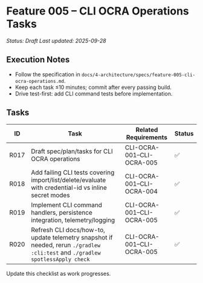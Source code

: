 # Feature 005 – CLI OCRA Operations Tasks

_Status: Draft_
_Last updated: 2025-09-28_

## Execution Notes
- Follow the specification in `docs/4-architecture/specs/feature-005-cli-ocra-operations.md`.
- Keep each task ≤10 minutes; commit after every passing build.
- Drive test-first: add CLI command tests before implementation.

## Tasks
| ID | Task | Related Requirements | Status |
|----|------|----------------------|--------|
| R017 | Draft spec/plan/tasks for CLI OCRA operations | CLI-OCRA-001–CLI-OCRA-005 | ✅ |
| R018 | Add failing CLI tests covering import/list/delete/evaluate with credential-id vs inline secret modes | CLI-OCRA-001–CLI-OCRA-004 | ✅ |
| R019 | Implement CLI command handlers, persistence integration, telemetry/logging | CLI-OCRA-001–CLI-OCRA-005 | ✅ |
| R020 | Refresh CLI docs/how-to, update telemetry snapshot if needed, rerun `./gradlew :cli:test` and `./gradlew spotlessApply check` | CLI-OCRA-001–CLI-OCRA-005 | ✅ |

Update this checklist as work progresses.
